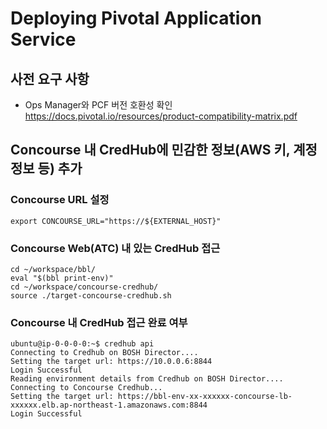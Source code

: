 # Deploying Pivotal Application Service
## 사전 요구 사항
* Ops Manager와 PCF 버전 호환성 확인
https://docs.pivotal.io/resources/product-compatibility-matrix.pdf


## Concourse 내 CredHub에 민감한 정보(AWS 키, 계정 정보 등) 추가

### Concourse URL 설정
```
export CONCOURSE_URL="https://${EXTERNAL_HOST}"
```

### Concourse Web(ATC) 내 있는 CredHub 접근
```
cd ~/workspace/bbl/
eval "$(bbl print-env)"
cd ~/workspace/concourse-credhub/
source ./target-concourse-credhub.sh
```
### Concourse 내 CredHub 접근 완료 여부
```
ubuntu@ip-0-0-0-0:~$ credhub api
Connecting to Credhub on BOSH Director....
Setting the target url: https://10.0.0.6:8844
Login Successful
Reading environment details from Credhub on BOSH Director....
Connecting to Concourse Credhub...
Setting the target url: https://bbl-env-xx-xxxxxx-concourse-lb-xxxxxx.elb.ap-northeast-1.amazonaws.com:8844
Login Successful
```


